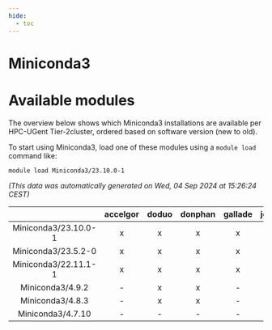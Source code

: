 ```yaml
---
hide:
  - toc
---
```


Miniconda3
==========

# Available modules


The overview below shows which Miniconda3 installations are available per HPC-UGent Tier-2cluster, ordered based on software version (new to old).

To start using Miniconda3, load one of these modules using a `module load` command like:

```shell
module load Miniconda3/23.10.0-1
```

*(This data was automatically generated on Wed, 04 Sep 2024 at 15:26:24 CEST)*  

| |accelgor|doduo|donphan|gallade|joltik|shinx|skitty|
| :---: | :---: | :---: | :---: | :---: | :---: | :---: | :---: |
|Miniconda3/23.10.0-1|x|x|x|x|x|x|x|
|Miniconda3/23.5.2-0|x|x|x|x|x|-|x|
|Miniconda3/22.11.1-1|x|x|x|x|x|-|x|
|Miniconda3/4.9.2|-|x|x|-|x|-|x|
|Miniconda3/4.8.3|-|x|x|-|x|-|x|
|Miniconda3/4.7.10|-|-|-|-|-|-|x|
